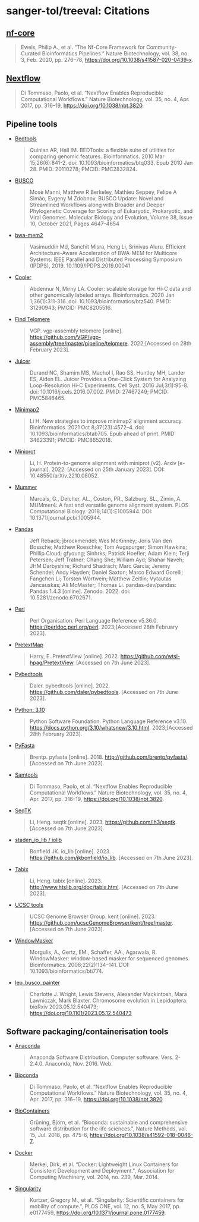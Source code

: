 # sanger-tol/treeval: Citations

## [nf-core](https://pubmed.ncbi.nlm.nih.gov/32055031/)

> Ewels, Philip A., et al. “The Nf-Core Framework for Community-Curated Bioinformatics Pipelines.” Nature Biotechnology, vol. 38, no. 3, Feb. 2020, pp. 276–78, https://doi.org/10.1038/s41587-020-0439-x.

## [Nextflow](https://pubmed.ncbi.nlm.nih.gov/28398311/)

> Di Tommaso, Paolo, et al. “Nextflow Enables Reproducible Computational Workflows.” Nature Biotechnology, vol. 35, no. 4, Apr. 2017, pp. 316–19, https://doi.org/10.1038/nbt.3820.

## Pipeline tools

- [Bedtools](https://bedtools.readthedocs.io/en/latest/)

  > Quinlan AR, Hall IM. BEDTools: a flexible suite of utilities for comparing genomic features. Bioinformatics. 2010 Mar 15;26(6):841-2. doi: 10.1093/bioinformatics/btq033. Epub 2010 Jan 28. PMID: 20110278; PMCID: PMC2832824.

- [BUSCO](https://busco.ezlab.org)

  > Mosè Manni, Matthew R Berkeley, Mathieu Seppey, Felipe A Simão, Evgeny M Zdobnov, BUSCO Update: Novel and Streamlined Workflows along with Broader and Deeper Phylogenetic Coverage for Scoring of Eukaryotic, Prokaryotic, and Viral Genomes. Molecular Biology and Evolution, Volume 38, Issue 10, October 2021, Pages 4647–4654

- [bwa-mem2](https://ieeexplore.ieee.org/document/8820962)

  > Vasimuddin Md, Sanchit Misra, Heng Li, Srinivas Aluru. Efficient Architecture-Aware Acceleration of BWA-MEM for Multicore Systems. IEEE Parallel and Distributed Processing Symposium (IPDPS), 2019. 10.1109/IPDPS.2019.00041

- [Cooler](https://github.com/open2c/cooler)

  > Abdennur N, Mirny LA. Cooler: scalable storage for Hi-C data and other genomically labeled arrays. Bioinformatics. 2020 Jan 1;36(1):311-316. doi: 10.1093/bioinformatics/btz540. PMID: 31290943; PMCID: PMC8205516.

- [Find Telomere]()

  > VGP. vgp-assembly telomere [online]. https://github.com/VGP/vgp-assembly/tree/master/pipeline/telomere. 2022;[Accessed on 28th February 2023].

- [Juicer](https://github.com/aidenlab/juicer)

  > Durand NC, Shamim MS, Machol I, Rao SS, Huntley MH, Lander ES, Aiden EL. Juicer Provides a One-Click System for Analyzing Loop-Resolution Hi-C Experiments. Cell Syst. 2016 Jul;3(1):95-8. doi: 10.1016/j.cels.2016.07.002. PMID: 27467249; PMCID: PMC5846465.

- [Minimap2](https://pubmed.ncbi.nlm.nih.gov/34623391/)

  > Li H. New strategies to improve minimap2 alignment accuracy. Bioinformatics. 2021 Oct 8;37(23):4572–4. doi: 10.1093/bioinformatics/btab705. Epub ahead of print. PMID: 34623391; PMCID: PMC8652018.

- [Miniprot](https://arxiv.org/abs/2210.08052)

  > Li, H. Protein-to-genome alignment with miniprot (v2). Arxiv [e-journal]. 2022. [Accessed on 25th January 2023]. DOI: 10.48550/arXiv.2210.08052.

- [Mummer](https://journals.plos.org/ploscompbiol/article?id=10.1371/journal.pcbi.1005944)

  > Marcais, G., Delcher, AL., Coston, PR., Salzburg, SL., Zimin, A. MUMmer4: A fast and versatile genome alignment system. PLOS Computational Biology. 2018;14(1):E1005944. DOI: 10.1371/journal.pcbi.1005944.

- [Pandas](https://pandas.pydata.org/)

  > Jeff Reback; jbrockmendel; Wes McKinney; Joris Van den Bossche; Matthew Roeschke; Tom Augspurger; Simon Hawkins; Phillip Cloud; gfyoung; Sinhrks; Patrick Hoefler; Adam Klein; Terji Petersen; Jeff Tratner; Chang She; William Ayd; Shahar Naveh; JHM Darbyshire; Richard Shadrach; Marc Garcia; Jeremy Schendel; Andy Hayden; Daniel Saxton; Marco Edward Gorelli; Fangchen Li; Torsten Wörtwein; Matthew Zeitlin; Vytautas Jancauskas; Ali McMaster; Thomas Li. pandas-dev/pandas: Pandas 1.4.3 [online]. Zenodo. 2022. doi: 10.5281/zenodo.6702671.

- [Perl](https://perldoc.perl.org/perl)

  > Perl Organisation. Perl Language Reference v5.36.0. https://perldoc.perl.org/perl. 2023;[Accessed 28th February 2023].

- [PretextMap](https://github.com/wtsi-hpag/PretextMap)

  > Harry, E. PretextView [online]. 2022. https://github.com/wtsi-hpag/PretextView. [Accessed on 7th June 2023].

- [Pybedtools](https://github.com/daler/pybedtools)

  > Daler. pybedtools [online]. 2022. https://github.com/daler/pybedtools. [Accessed on 7th June 2023].

- [Python: 3.10](https://docs.python.org/3.10/whatsnew/3.10.html)

  > Python Software Foundation. Python Language Reference v3.10. https://docs.python.org/3.10/whatsnew/3.10.html. 2023;[Accessed 28th February 2023].

- [PyFasta](https://github.com/brentp/pyfasta/)

  > Brentp. pyfasta [online]. 2018. http://github.com/brentp/pyfasta/. [Accessed on 7th June 2023].

- [Samtools](https://pubmed.ncbi.nlm.nih.gov/33590861/)

  > Di Tommaso, Paolo, et al. “Nextflow Enables Reproducible Computational Workflows.” Nature Biotechnology, vol. 35, no. 4, Apr. 2017, pp. 316–19, https://doi.org/10.1038/nbt.3820.

- [SeqTK](https://github.com/lh3/seqtk)

  > Li, Heng. seqtk [online]. 2023. https://github.com/lh3/seqtk. [Accessed on 7th June 2023].

- [staden_io_lib / iolib](https://github.com/jkbonfield/io_lib)

  > Bonfield JK. io_lib [online]. 2023. https://github.com/jkbonfield/io_lib. [Accessed on 7th June 2023].

- [Tabix](http://www.htslib.org/doc/tabix.html)

  > Li, Heng. tabix [online]. 2023. http://www.htslib.org/doc/tabix.html. [Accessed on 7th June 2023].

- [UCSC tools](https://github.com/ucscGenomeBrowser/kent/tree/master)

  > UCSC Genome Browser Group. kent [online]. 2023. https://github.com/ucscGenomeBrowser/kent/tree/master. [Accessed on 7th June 2023].

- [WindowMasker](https://pubmed.ncbi.nlm.nih.gov/16287941/)
  > Morgulis, A., Gertz, EM., Schaffer, AA., Agarwala, R. WindowMasker: window-based masker for sequenced genomes. Bioinformatics. 2006;22(2):134–141. DOI: 10.1093/bioinformatics/bti774.

- [lep_busco_painter](https://www.biorxiv.org/content/10.1101/2023.05.12.540473v1.full.pdf)
  >  Charlotte J. Wright, Lewis Stevens, Alexander Mackintosh, Mara Lawniczak, Mark Blaxter. Chromosome evolution in Lepidoptera. bioRxiv 2023.05.12.540473; https://doi.org/10.1101/2023.05.12.540473  

## Software packaging/containerisation tools

- [Anaconda](https://anaconda.com)

  > Anaconda Software Distribution. Computer software. Vers. 2-2.4.0. Anaconda, Nov. 2016. Web.

- [Bioconda](https://pubmed.ncbi.nlm.nih.gov/29967506/)

  > Di Tommaso, Paolo, et al. “Nextflow Enables Reproducible Computational Workflows.” Nature Biotechnology, vol. 35, no. 4, Apr. 2017, pp. 316–19, https://doi.org/10.1038/nbt.3820.

- [BioContainers](https://pubmed.ncbi.nlm.nih.gov/28379341/)

  > Grüning, Björn, et al. “Bioconda: sustainable and comprehensive software distribution for the life sciences.", Nature Methods, vol. 15, Jul. 2018, pp. 475-6, https://doi.org/10.1038/s41592-018-0046-7.

- [Docker](https://dl.acm.org/doi/10.5555/2600239.2600241)
  > Merkel, Dirk, et al. “Docker: Lightweight Linux Containers for Consistent Development and Deployment.", Association for Computing Machinery, vol. 2014, no. 239, Mar. 2014.

- [Singularity](https://pubmed.ncbi.nlm.nih.gov/28494014/)
  > Kurtzer, Gregory M., et al. “Singularity: Scientific containers for mobility of compute.", PLOS ONE, vol. 12, no. 5, May 2017, pp. e0177459, https://doi.org/10.1371/journal.pone.0177459.

